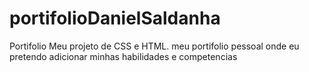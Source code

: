 # portifolioDanielSaldanha
Portifolio
Meu projeto de CSS e HTML. meu portifolio pessoal onde eu pretendo adicionar minhas habilidades e competencias
